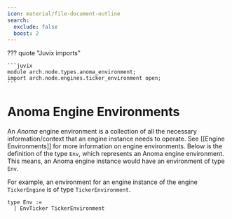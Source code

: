 ```yaml
---
icon: material/file-document-outline
search:
  exclude: false
  boost: 2
---
```


??? quote "Juvix imports"

    ```juvix
    module arch.node.types.anoma_environment;
    import arch.node.engines.ticker_environment open;
    ```

# Anoma Engine Environments

An _Anoma_ engine environment is a collection of all the necessary
information/context that an engine instance needs to operate.
See [[Engine Environments]] for more information on engine environments.
Below is the definition of the type `Env`,
which represents an Anoma engine environment.
This means, an Anoma engine instance would have an environment of type `Env`.

For example, an environment for an engine instance
of the engine `TickerEngine` is of type `TickerEnvironment`.

<!-- --8<-- [start:anoma-environment-type] -->
```juvix
type Env :=
  | EnvTicker TickerEnvironment
```
<!-- --8<-- [end:anoma-environment-type] -->
